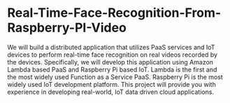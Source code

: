 # Real-Time-Face-Recognition-From-Raspberry-PI-Video
We will build a distributed application that utilizes PaaS services and IoT devices to perform real-time face recognition on real videos recorded by the devices. Specifically, we will develop this application using Amazon Lambda based PaaS and Raspberry Pi based IoT. Lambda is the first and the most widely used Function as a Service PaaS. Raspberry Pi is the most widely used IoT development platform. This project will provide you with experience in developing real-world, IoT data driven cloud applications.
